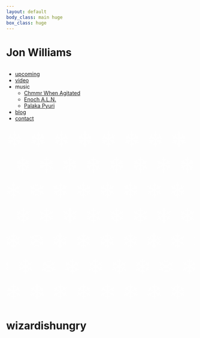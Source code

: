 ```yaml
---
layout: default 
body_class: main huge
box_class: huge
---
```

<h1>Jon Williams</h1>
<ul style="float:left" class="root">
  <li><a class="upcoming" href="upcoming.html">upcoming</a></li>

  <li><a class="video" href="media.html">video</a></li>

  <li>music
    <ul class="less">
        <li><a href="http://chmmrwhenagitated.com/">Chmmr When Agitated</a></li>
        <li><a href="http://soundcloud.com/enoch-aln">Enoch A.L.N.</a></li>
        <li class="less"><a href="http://soundcloud.com/wizardishungry/palaka-pyuri-crest-jewel-mix">Palaka Pyuri</a></li>
    </ul>
  </li>

  <li><a class="blog" href="http://jonwillia.ms/">blog</a></li>

  <li><a class="contact" href="mailto:jon@wizardishungry.com">contact</a></li>

</ul>
<br clear="all">
<div><a style="font-size: 400%; text-decoration: none !important; color: white !important; opacity: 50%;" href="weather/">
<marquee behavior="alternate" scrolldelay="12" scrollamount="6" direction="left">❄ ❄ ❄ ❄ ❄ ❄ ❄ ❄ ❄ ❄ ❄ ❄ ❄ ❄ ❄ ❄ ❄ ❄ ❄ ❄ ❄ ❄ ❄ ❄ ❄ ❄ ❄ ❄ ❄ ❄ ❄ ❄ ❄ ❄ ❄ ❄ ❄ </marquee>
<marquee behavior="alternate" scrolldelay="24" scrollamount="14" direction="right">❄ ❄ ❄ ❄ ❄ ❄ ❄ ❄ ❄ ❄ ❄ ❄ ❄ ❄ ❄ ❄ ❄ ❄ ❄ ❄ ❄ ❄ ❄ ❄ ❄ ❄ ❄ ❄ ❄ ❄ ❄ ❄ </marquee>
<marquee behavior="alternate" scrolldelay="30" scrollamount="22" direction="left">❄ ❄ ❄ ❄ ❄ ❄ ❄ ❄ ❄ ❄ ❄ ❄ ❄ ❄ ❄ ❄ ❄ ❄ ❄ ❄ ❄ ❄ ❄ ❄ ❄ ❄ ❄ ❄ </marquee>
<marquee behavior="alternate" scrolldelay="32" scrollamount="17" direction="right">❄ ❄ ❄ ❄ ❄ ❄ ❄ ❄ ❄ ❄ ❄ ❄ ❄ ❄ ❄ ❄ ❄ ❄ ❄ ❄ ❄ ❄ ❄ ❄ ❄ ❄ ❄ ❄ ❄ ❄ ❄ ❄ ❄ </marquee>
<marquee behavior="alternate" scrolldelay="36" scrollamount="26" direction="left">❄ ❄ ❄ ❄ ❄ ❄ ❄ ❄ ❄ ❄ ❄ ❄ ❄ ❄ ❄ ❄ ❄ ❄ ❄ ❄ ❄ ❄ ❄ ❄ ❄ ❄ ❄ ❄ ❄ ❄ ❄ ❄ ❄ ❄ ❄ ❄ ❄ </marquee>
<marquee behavior="alternate" scrolldelay="39" scrollamount="46" direction="right">❄ ❄ ❄ ❄ ❄ ❄ ❄ ❄ ❄ ❄ ❄ ❄ ❄ ❄ ❄ ❄ ❄ ❄ ❄ ❄ ❄ ❄ ❄ ❄ ❄ ❄ ❄ ❄  ❄ ❄ ❄ ❄ </marquee>
<marquee behavior="alternate" scrolldelay="31" scrollamount="21" direction="left">❄ ❄ ❄ ❄ ❄ ❄ ❄ ❄ ❄ ❄ ❄ ❄ ❄ ❄ ❄ ❄ ❄ ❄ ❄ ❄ ❄ ❄ ❄ ❄ ❄ ❄ </marquee>

</a></div>

<h1>
wizardishungry</h1>
